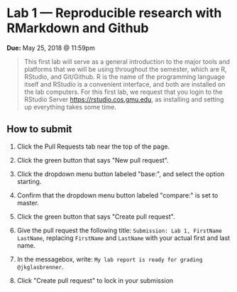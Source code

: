 # Lab 1 — Reproducible research with RMarkdown and Github

**Due:** May 25, 2018 \@ 11:59pm

> This first lab will serve as a general introduction to the major tools and platforms that we will be using throughout the semester, which are R, RStudio, and Git/Github.
> R is the name of the programming language itself and RStudio is a convenient interface, and both are installed on the lab computers.
> For this first lab, we request that you login to the RStudio Server <https://rstudio.cos.gmu.edu>, as installing and setting up everything takes some time.

## How to submit

1.  Click the Pull Requests tab near the top of the page.

2.  Click the green button that says "New pull request".

3.  Click the dropdown menu button labeled "base:", and select the option starting.

4.  Confirm that the dropdown menu button labeled "compare:" is set to master.

5.  Click the green button that says "Create pull request".

6.  Give the pull request the following title: `Submission: Lab 1, FirstName LastName`, replacing `FirstName` and `LastName` with your actual first and last name.

7.  In the messagebox, write: `My lab report is ready for grading @jkglasbrenner`.

8.  Click "Create pull request" to lock in your submission
